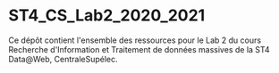# ST4_CS_Lab2_2020_2021

Ce dépôt contient l'ensemble des ressources pour le Lab 2 du cours Recherche d'Information et Traitement de données massives de la ST4 Data@Web, CentraleSupélec.
